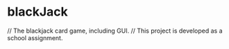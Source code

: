 # blackJack
// The blackjack card game, including GUI.
// This project is developed as a school assignment.
